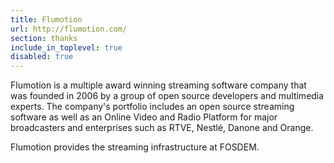```yaml
---
title: Flumotion
url: http://flumotion.com/
section: thanks
include_in_toplevel: true
disabled: true
---
```


Flumotion is a multiple award winning streaming software company that was
founded in 2006 by a group of open source developers and multimedia experts.
The company's portfolio includes an open source streaming software as well as an
Online Video and Radio Platform for major broadcasters and enterprises such as
RTVE, Nestlé, Danone and Orange.

Flumotion provides the streaming infrastructure at FOSDEM.

